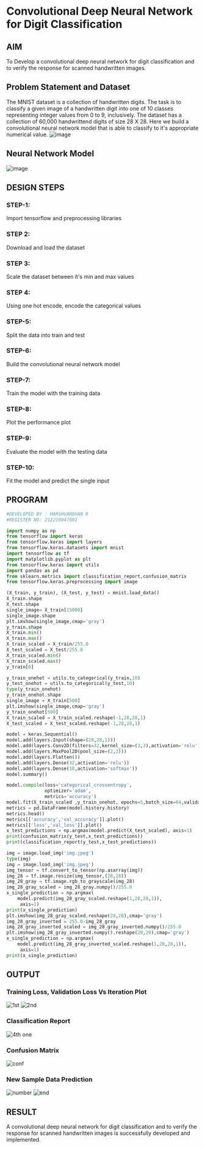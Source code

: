 # Convolutional Deep Neural Network for Digit Classification
## AIM
To Develop a convolutional deep neural network for digit classification and to verify the response for scanned handwritten images.

## Problem Statement and Dataset
The MNIST dataset is a collection of handwritten digits. The task is to classify a given image of a handwritten digit into one of 10 classes representing integer values from 0 to 9, inclusively. The dataset has a collection of 60,000 handwrittend digits of size 28 X 28. Here we build a convolutional neural network model that is able to classify to it's appropriate numerical value.
![image](https://user-images.githubusercontent.com/75235293/190975763-7d3b7c0f-9458-41e9-a35c-aa063c4977da.png)

## Neural Network Model
![image](https://user-images.githubusercontent.com/75235293/190976591-e7be8aea-1886-4181-b490-2abde39f2ff6.png)

## DESIGN STEPS
### STEP-1:
Import tensorflow and preprocessing libraries
### STEP 2:
Download and load the dataset
### STEP 3:
Scale the dataset between it's min and max values
### STEP 4:
Using one hot encode, encode the categorical values
### STEP-5:
Split the data into train and test
### STEP-6:
Build the convolutional neural network model
### STEP-7:
Train the model with the training data
### STEP-8:
Plot the performance plot
### STEP-9:
Evaluate the model with the testing data
### STEP-10:
Fit the model and predict the single input

## PROGRAM
```python
#DEVELOPED BY : HARSHVARDHAN R
#REGISTER NO: 212219047001

import numpy as np
from tensorflow import keras
from tensorflow.keras import layers
from tensorflow.keras.datasets import mnist
import tensorflow as tf
import matplotlib.pyplot as plt
from tensorflow.keras import utils
import pandas as pd
from sklearn.metrics import classification_report,confusion_matrix
from tensorflow.keras.preprocessing import image

(X_train, y_train), (X_test, y_test) = mnist.load_data()
X_train.shape
X_test.shape
single_image= X_train[15000]
single_image.shape
plt.imshow(single_image,cmap='gray')
y_train.shape
X_train.min()
X_train.max()
X_train_scaled = X_train/255.0
X_test_scaled = X_test/255.0
X_train_scaled.min()
X_train_scaled.max()
y_train[0]

y_train_onehot = utils.to_categorical(y_train,10)
y_test_onehot = utils.to_categorical(y_test,10)
type(y_train_onehot)
y_train_onehot.shape
single_image = X_train[500]
plt.imshow(single_image,cmap='gray')
y_train_onehot[500]
X_train_scaled = X_train_scaled.reshape(-1,28,28,1)
X_test_scaled = X_test_scaled.reshape(-1,28,28,1)

model = keras.Sequential()
model.add(layers.Input(shape=(28,28,1)))
model.add(layers.Conv2D(filters=32,kernel_size=(3,3),activation='relu'))
model.add(layers.MaxPool2D(pool_size=(2,2)))
model.add(layers.Flatten())
model.add(layers.Dense(32,activation='relu'))
model.add(layers.Dense(10,activation='softmax'))
model.summary()

model.compile(loss='categorical_crossentropy',
              optimizer='adam',
              metrics='accuracy')
model.fit(X_train_scaled ,y_train_onehot, epochs=5,batch_size=64,validation_data=(X_test_scaled,y_test_onehot))
metrics = pd.DataFrame(model.history.history)
metrics.head()
metrics[['accuracy','val_accuracy']].plot()
metrics[['loss','val_loss']].plot()
x_test_predictions = np.argmax(model.predict(X_test_scaled), axis=1)
print(confusion_matrix(y_test,x_test_predictions))
print(classification_report(y_test,x_test_predictions))

img = image.load_img('img.jpeg')
type(img)
img = image.load_img('img.jpeg')
img_tensor = tf.convert_to_tensor(np.asarray(img))
img_28 = tf.image.resize(img_tensor,(28,28))
img_28_gray = tf.image.rgb_to_grayscale(img_28)
img_28_gray_scaled = img_28_gray.numpy()/255.0
x_single_prediction = np.argmax(
    model.predict(img_28_gray_scaled.reshape(1,28,28,1)),
     axis=1)
print(x_single_prediction)
plt.imshow(img_28_gray_scaled.reshape(28,28),cmap='gray')
img_28_gray_inverted = 255.0-img_28_gray
img_28_gray_inverted_scaled = img_28_gray_inverted.numpy()/255.0
plt.imshow(img_28_gray_inverted.numpy().reshape(28,28),cmap='gray')
x_single_prediction = np.argmax(
    model.predict(img_28_gray_inverted_scaled.reshape(1,28,28,1)),
     axis=1)
print(x_single_prediction)

```

## OUTPUT
### Training Loss, Validation Loss Vs Iteration Plot

![1st](https://user-images.githubusercontent.com/75234646/191811016-afa2ee12-654b-4c22-b5a7-c8576fbd686a.PNG)
![2nd](https://user-images.githubusercontent.com/75234646/191811028-f059071e-13f4-4f8e-882f-f44ebe64b62c.PNG)


### Classification Report
![4th one](https://user-images.githubusercontent.com/75234646/191811072-5bde9b7d-f4e8-4c08-b33f-4e61fd80376f.PNG)


### Confusion Matrix
![conf](https://user-images.githubusercontent.com/75234646/191811061-abaedaff-27aa-4466-9e44-81711e048814.PNG)


### New Sample Data Prediction
![number](https://user-images.githubusercontent.com/75234646/191811082-06051eee-da22-4021-aacc-acc48eda8a71.PNG)
![end](https://user-images.githubusercontent.com/75234646/191811093-1d528ef8-e07c-4839-ba1d-a575f0b260c5.PNG)


## RESULT
  A convolutional deep neural network for digit classification and to verify the response for scanned handwritten images is successfully developed and implemented.
